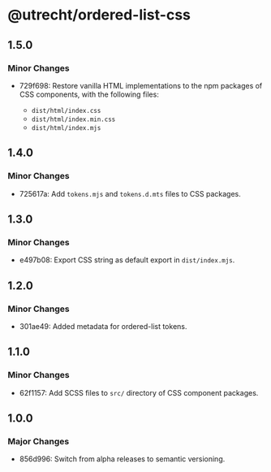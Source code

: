 # @utrecht/ordered-list-css

## 1.5.0

### Minor Changes

- 729f698: Restore vanilla HTML implementations to the npm packages of CSS components, with the following files:

  - `dist/html/index.css`
  - `dist/html/index.min.css`
  - `dist/html/index.mjs`

## 1.4.0

### Minor Changes

- 725617a: Add `tokens.mjs` and `tokens.d.mts` files to CSS packages.

## 1.3.0

### Minor Changes

- e497b08: Export CSS string as default export in `dist/index.mjs`.

## 1.2.0

### Minor Changes

- 301ae49: Added metadata for ordered-list tokens.

## 1.1.0

### Minor Changes

- 62f1157: Add SCSS files to `src/` directory of CSS component packages.

## 1.0.0

### Major Changes

- 856d996: Switch from alpha releases to semantic versioning.
